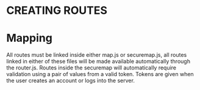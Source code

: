 # CREATING ROUTES

# Mapping
All routes must be linked inside either map.js or securemap.js, all routes linked in either of these files will be made available automatically through the router.js. Routes inside the securemap will automatically require validation using a pair of values from a valid token. Tokens are given when the user creates an account or logs into the server.
